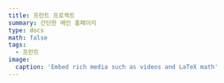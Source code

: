 ```yaml
---
title: 프런트 프로젝트
summary: 간단한 메인 홈페이지
type: docs
math: false
tags:
  - 프런트
image:
  caption: 'Embed rich media such as videos and LaTeX math'
---
```

